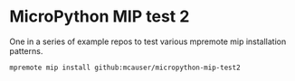 # MicroPython MIP test 2

One in a series of example repos to test various mpremote mip installation patterns.

```
mpremote mip install github:mcauser/micropython-mip-test2
```
